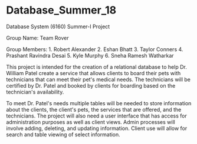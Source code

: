 # Database_Summer_18
Database System (6160) Summer-I Project

Group Name: Team Rover

Group Members:
      1. Robert Alexander
      2. Eshan Bhatt
      3. Taylor Conners
      4. Prashant Ravindra Desai
      5. Kyle Murphy
      6. Sneha Ramesh Watharkar


This project is intended for the creation of a relational database to help Dr. William Patel create a service that allows clients to board their pets with technicians that can meet their pet's medical needs. The technicians will be certified by Dr. Patel and booked by clients for boarding based on the technician's availability.

To meet Dr. Patel's needs multiple tables will be needed to store information about the clients, the client's pets, the services that are offered, and the technicians. The project will also need a user interface that has access for administration purposes as well as client views. Admin processes will involve adding, deleting, and updating information. Client use will allow for search and table viewing of select information.
